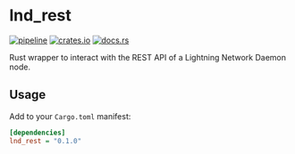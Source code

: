# lnd_rest

[![pipeline](https://github.com/zenoxygen/lnd_rest/actions/workflows/ci.yaml/badge.svg)](https://github.com/zenoxygen/lnd_rest/actions/workflows/ci.yaml)
[![crates.io](https://img.shields.io/crates/v/lnd_rest.svg)](https://crates.io/crates/lnd_rest)
[![docs.rs](https://img.shields.io/docsrs/lnd_rest/latest)](https://docs.rs/lnd_rest/)

Rust wrapper to interact with the REST API of a Lightning Network Daemon node.

## Usage

Add to your `Cargo.toml` manifest:

```ini
[dependencies]
lnd_rest = "0.1.0"
```
